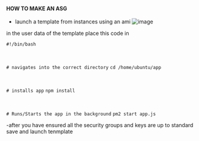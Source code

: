 #### HOW TO MAKE AN ASG

- launch a template from instances using an ami
![image](https://github.com/MarwahClark/tech230_AWS/assets/133018482/0173b731-f30e-48b4-903c-03d2096d0f81)

in the user data of the template place this code in

`#!/bin/bash`

 

`# navigates into the correct directory`
`cd /home/ubuntu/app`

 

`# installs app`
`npm install`

 

`# Runs/Starts the app in the background`
`pm2 start app.js`

-after you have ensured all the security groups and keys are up to standard save and launch tenmplate

